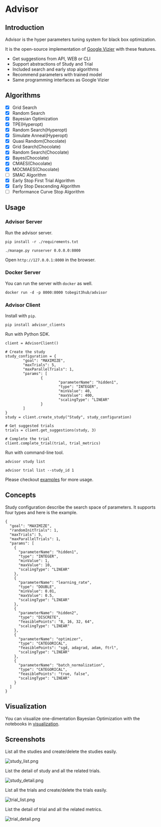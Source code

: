 # Advisor

## Introduction

Advisor is the hyper parameters tuning system for black box optimization.

It is the open-source implementation of [Google Vizier](https://static.googleusercontent.com/media/research.google.com/en//pubs/archive/46180.pdf) with these features.

* Get suggestions from API, WEB or CLI
* Support abstractions of Study and Trial
* Included search and early stop algorithms
* Recommend parameters with trained model
* Same programming interfaces as Google Vizier

## Algorithms

* [x] Grid Search
* [x] Random Search
* [x] Bayesian Optimization
* [x] TPE(Hyperopt)
* [x] Random Search(Hyperopt)
* [x] Simulate Anneal(Hyperopt)
* [x] Quasi Random(Chocolate)
* [x] Grid Search(Chocolate)
* [x] Random Search(Chocolate)
* [x] Bayes(Chocolate)
* [x] CMAES(Chocolate)
* [x] MOCMAES(Chocolate)
* [ ] SMAC Algorithm
* [x] Early Stop First Trial Algorithm
* [x] Early Stop Descending Algorithm
* [ ] Performance Curve Stop Algorithm

## Usage

### Advisor Server

Run the advisor server.

```
pip install -r ./requirements.txt

./manage.py runserver 0.0.0.0:8000
```

Open `http://127.0.0.1:8000` in the browser.

### Docker Server

You can run the server with `docker` as well.

```
docker run -d -p 8000:8000 tobegit3hub/advisor
```

### Advisor Client

Install with `pip`.

```
pip install advisor_clients
```

Run with Python SDK.

```
client = AdvisorClient()

# Create the study
study_configuration = {
        "goal": "MAXIMIZE",
        "maxTrials": 5,
        "maxParallelTrials": 1,
        "params": [
                {
                        "parameterName": "hidden1",
                        "type": "INTEGER",
                        "minValue": 40,
                        "maxValue": 400,
                        "scalingType": "LINEAR"
                }
        ]
}
study = client.create_study("Study", study_configuration)

# Get suggested trials
trials = client.get_suggestions(study, 3)

# Complete the trial
client.complete_trial(trial, trial_metrics)
```

Run with command-line tool.

```
advisor study list

advisor trial list --study_id 1
```

Please checkout [examples](./examples) for more usage.

## Concepts

Study configuration describe the search space of parameters. It supports four types and here is the example.

```
{
  "goal": "MAXIMIZE",
  "randomInitTrials": 1,
  "maxTrials": 5,
  "maxParallelTrials": 1,
  "params": [
    {
      "parameterName": "hidden1",
      "type": "INTEGER",
      "minValue": 1,
      "maxValue": 10,
      "scalingType": "LINEAR"
    },
    {
      "parameterName": "learning_rate",
      "type": "DOUBLE",
      "minValue": 0.01,
      "maxValue": 0.5,
      "scalingType": "LINEAR"
    },
    {
      "parameterName": "hidden2",
      "type": "DISCRETE",
      "feasiblePoints": "8, 16, 32, 64",
      "scalingType": "LINEAR"
    },
    {
      "parameterName": "optimizer",
      "type": "CATEGORICAL",
      "feasiblePoints": "sgd, adagrad, adam, ftrl",
      "scalingType": "LINEAR"
    },
    {
      "parameterName": "batch_normalization",
      "type": "CATEGORICAL",
      "feasiblePoints": "true, false",
      "scalingType": "LINEAR"
    }
  ]
}
```

## Visualization

You can visualize one-dimentation Bayesian Optimization with the notebooks in [visualization](./visualization).

## Screenshots

List all the studies and create/delete the studies easily.

![study_list.png](./images/study_list.png)

List the detail of study and all the related trials.

![study_detail.png](./images/study_detail.png)

List all the trials and create/delete the trials easily.

![trial_list.png](./images/trial_list.png)

List the detail of trial and all the related metrics.

![trial_detail.png](./images/trial_detail.png)

